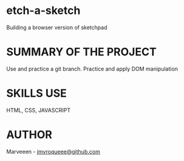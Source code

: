 # etch-a-sketch
Building a browser version of sketchpad

# SUMMARY OF THE PROJECT
Use and practice a git branch. Practice and apply DOM manipulation

# SKILLS USE
HTML, CSS, JAVASCRIPT

# AUTHOR
Marveeen - jmvroqueee@github.com
